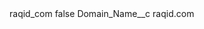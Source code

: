 <?xml version="1.0" encoding="UTF-8"?>
<CustomMetadata xmlns="http://soap.sforce.com/2006/04/metadata" xmlns:xsi="http://www.w3.org/2001/XMLSchema-instance" xmlns:xsd="http://www.w3.org/2001/XMLSchema">
    <label>raqid_com</label>
    <protected>false</protected>
    <values>
        <field>Domain_Name__c</field>
        <value xsi:type="xsd:string">raqid.com</value>
    </values>
</CustomMetadata>
